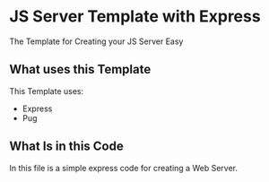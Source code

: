 # JS Server Template with Express

The Template for Creating your JS Server Easy

What uses this Template
---
This Template uses:
+ Express
+ Pug

What Is in this Code
---
In this file is a simple express code for creating a Web Server.
